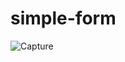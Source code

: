 # simple-form
![Capture](https://user-images.githubusercontent.com/87167214/145673032-fd2dcf6c-68d0-417b-9691-a655ac0d9c07.PNG)
